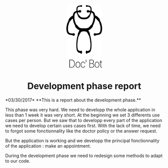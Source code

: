 <center><img src="img/DocBot.png" height="200px"/></center>
<center><h1>Development phase report</h1></center>
*03/30/2017*
**This is a report about the development phase.**

This phase was very hard. We need to developp the whole application in less than 1 week it was very short. At the beginning we set 3 differents use cases per person. But we saw that to developp every part of the application we need to develop certain uses cases first. With the lack of time, we need to forgot some fonctionnality like the doctor policy or the answer request.

But the application is working and we developp the principal fonctionnality of the application : make an appointment.

During the development phase we need to redesign some methods to adapt to our code.
